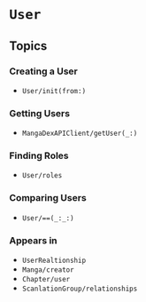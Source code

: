 # ``User``

## Topics

### Creating a User

- ``User/init(from:)``

### Getting Users

- ``MangaDexAPIClient/getUser(_:)``

### Finding Roles

- ``User/roles``

### Comparing Users

- ``User/==(_:_:)``

### Appears in

- ``UserRealtionship``
- ``Manga/creator``
- ``Chapter/user``
- ``ScanlationGroup/relationships``


